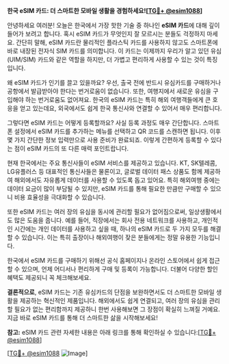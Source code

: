 **한국 eSIM 카드: 더 스마트한 모바일 생활을 경험하세요![[TG💪+ @esim1088](https://t.me/s/esim1088)]**

안녕하세요 여러분! 오늘은 한국에서 가장 핫한 기술 중 하나인 **eSIM 카드**에 대해 깊이 들어가 보려고 합니다. 혹시 eSIM 카드가 무엇인지 잘 모르시는 분들도 걱정하지 마세요. 간단히 말해, eSIM 카드란 물리적인 플라스틱 카드를 사용하지 않고도 스마트폰에 바로 내장된 전자식 SIM 카드를 의미합니다. 이 카드는 이제까지 우리가 알고 있던 유심(UIM/SIM) 카드와 같은 역할을 하지만, 더 가볍고 편리하게 사용할 수 있는 것이 특징입니다.

왜 eSIM 카드가 인기를 끌고 있을까요? 우선, 출국 전에 반드시 유심카드를 구매하거나 공항에서 발급받아야 한다는 번거로움이 없습니다. 또한, 여행지에서 새로운 유심을 구입해야 하는 번거로움도 없어져요. 한국의 eSIM 카드는 특히 해외 여행객들에게 큰 호응을 얻고 있는데요, 외국에서도 쉽게 한국 통신사와 연결할 수 있어서 매우 편리합니다. 

그렇다면 eSIM 카드는 어떻게 등록할까요? 사실 등록 과정도 매우 간단합니다. 스마트폰 설정에서 eSIM 카드를 추가하는 메뉴를 선택하고 QR 코드를 스캔하면 됩니다. 이후 몇 가지 간단한 정보 입력만으로 사용 준비가 완료되죠. 이렇게 간편하게 등록할 수 있다는 점이 eSIM 카드의 또 다른 매력 포인트랍니다.

현재 한국에서는 주요 통신사들이 eSIM 서비스를 제공하고 있습니다. KT, SK텔레콤, LG유플러스 등 대표적인 통신사들은 물론이고, 글로벌 데이터 패스 상품도 함께 제공하여 해외에서도 자유롭게 데이터를 사용할 수 있도록 돕고 있어요. 특히 해외여행 중에는 데이터 요금이 많이 부담될 수 있지만, eSIM 카드를 통해 필요한 만큼만 구매할 수 있으니 비용 효율성을 극대화할 수 있습니다.

또한 eSIM 카드는 여러 장의 유심을 동시에 관리할 필요가 없어짐으로써, 일상생활에서도 많은 도움을 줍니다. 예를 들어, 직장에서는 회사 전용 네트워크를 사용하고, 개인적인 시간에는 개인 데이터를 사용하고 싶을 때, 하나의 eSIM 카드로 두 가지 모두를 해결할 수 있습니다. 이는 특히 출장이나 해외여행이 잦은 분들에게는 정말 유용한 기능입니다.

한국에서 eSIM 카드를 구매하기 위해선 공식 홈페이지나 온라인 스토어에서 쉽게 접근할 수 있으며, 언제 어디서나 편리하게 구매 및 등록이 가능합니다. 더불어 다양한 할인 혜택도 제공되니 꼭 체크해보세요.

**결론적으로**, eSIM 카드는 기존 유심카드의 단점을 보완하면서도 더 스마트한 모바일 생활을 제공하는 혁신적인 제품입니다. 해외에서도 쉽게 연결되고, 여러 장의 유심을 관리할 필요가 없는 편리함까지 제공하니 한번 사용해보면 그 장점이 확실히 느껴질 거예요. 지금 바로 eSIM 카드를 통해 더 스마트한 삶을 시작해보세요! 

**참고:** eSIM 카드 관련 자세한 내용은 아래 링크를 통해 확인하실 수 있습니다:[[TG💪+ @esim1088](https://t.me/s/esim1088)] 

[[TG💪+ @esim1088](https://t.me/s/esim1088) ![Image](https://i.postimg.cc/Y0z9fWf4/image.png)]